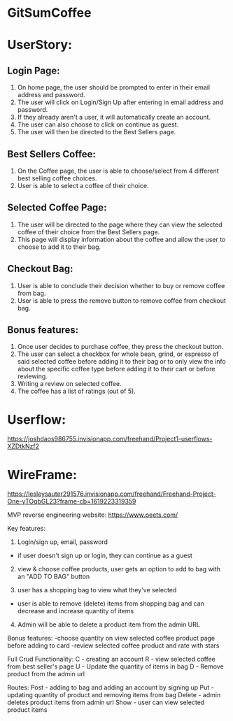 # GitSumCoffee

# UserStory:

## Login Page:
1. On home page, the user should be prompted to enter in their email address and password.
2. The user will click on Login/Sign Up after entering in email address and password.
3. If they already aren't a user, it will automatically create an account.
4. The user can also choose to click on continue as guest.
5. The user will then be directed to the Best Sellers page.
## Best Sellers Coffee:
1. On the Coffee page, the user is able to choose/select from 4 different best selling coffee choices.
2. User is able to select a coffee of their choice.
## Selected Coffee Page:
1. The user will be directed to the page where they can view the selected coffee of their choice from the Best Sellers page.
2. This page will display information about the coffee and allow the user to choose to add it to their bag.
## Checkout Bag:
1. User is able to conclude their decision whether to buy or remove coffee from bag.
2. User is able to press the remove button to remove coffee from checkout bag.
## Bonus features:
1. Once user decides to purchase coffee, they press the checkout button.
2. The user can select a checkbox for whole bean, grind, or espresso of said selected coffee before adding it to their bag or to only view the info about the specific coffee type before adding it to their cart or before reviewing.
3. Writing a review on selected coffee.
4. The coffee has a list of ratings (out of 5).

# Userflow: 
https://joshdaos986755.invisionapp.com/freehand/Project1-userflows-XZDtkNzf2

# WireFrame:
https://lesleysauter291576.invisionapp.com/freehand/Freehand-Project-One-yTOqbGL23?frame-cb=1619223319359





MVP
reverse engineering website: https://www.peets.com/

Key features:
1. Login/sign up, email, password
- if user doesn't sign up or login, they can continue as a guest

2. view & choose coffee products, user gets an option to add to bag   with an "ADD TO BAG" button

3. user has a shopping bag to view what they've selected
- user is able to remove (delete) items from shopping bag and can decrease and increase quantity of items

4. Admin will be able to delete a product item from the admin URL

Bonus features:
-choose quantity on view selected coffee product page before adding to card
-review selected coffee product and rate with stars

Full Crud Functionality:
C - creating an account 
R - view selected coffee from best seller's page
U - Update the quantity of items in bag
D - Remove product from the admin url

Routes:
Post - adding to bag and adding an account by signing up
Put - updating quantity of product and removing items from bag
Delete - admin deletes product items from admin url
Show - user can view selected product items


